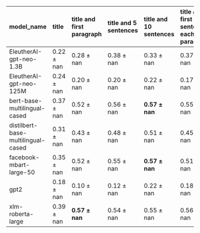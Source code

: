 | model_name                         | title          | title and first paragraph   | title and 5 sentences   | title and 10 sentences   | title and first sentence each paragraph   | raw text       |
|:-----------------------------------|:---------------|:----------------------------|:------------------------|:-------------------------|:------------------------------------------|:---------------|
| EleutherAI-gpt-neo-1.3B            | 0.22 $\pm$ nan | 0.28 $\pm$ nan              | 0.38 $\pm$ nan          | 0.33 $\pm$ nan           | 0.37 $\pm$ nan                            | 0              |
| EleutherAI-gpt-neo-125M            | 0.24 $\pm$ nan | 0.20 $\pm$ nan              | 0.20 $\pm$ nan          | 0.22 $\pm$ nan           | 0.17 $\pm$ nan                            | 0.21 $\pm$ nan |
| bert-base-multilingual-cased       | 0.37 $\pm$ nan | 0.52 $\pm$ nan              | 0.56 $\pm$ nan          | **0.57 $\pm$ nan**       | 0.55 $\pm$ nan                            | 0.49 $\pm$ nan |
| distilbert-base-multilingual-cased | 0.31 $\pm$ nan | 0.43 $\pm$ nan              | 0.48 $\pm$ nan          | 0.51 $\pm$ nan           | 0.45 $\pm$ nan                            | 0.46 $\pm$ nan |
| facebook-mbart-large-50            | 0.35 $\pm$ nan | 0.52 $\pm$ nan              | 0.55 $\pm$ nan          | **0.57 $\pm$ nan**       | 0.51 $\pm$ nan                            | 0.53 $\pm$ nan |
| gpt2                               | 0.18 $\pm$ nan | 0.10 $\pm$ nan              | 0.12 $\pm$ nan          | 0.22 $\pm$ nan           | 0.18 $\pm$ nan                            | 0.15 $\pm$ nan |
| xlm-roberta-large                  | 0.39 $\pm$ nan | **0.57 $\pm$ nan**          | 0.54 $\pm$ nan          | 0.55 $\pm$ nan           | 0.56 $\pm$ nan                            | 0.54 $\pm$ nan |